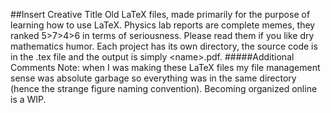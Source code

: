 ##Insert Creative Title
Old LaTeX files, made primarily for the purpose of learning how to use LaTeX. Physics lab reports are complete memes, they ranked 5>7>4>6 in terms of seriousness. Please read them if you like dry mathematics humor. Each project has its own directory, the source code is in the .tex file and the output is simply \<name\>.pdf.
#####Additional Comments
Note: when I was making these LaTeX files my file management sense was absolute garbage so everything was in the same directory (hence the strange figure naming convention). Becoming organized online is a WIP. 

